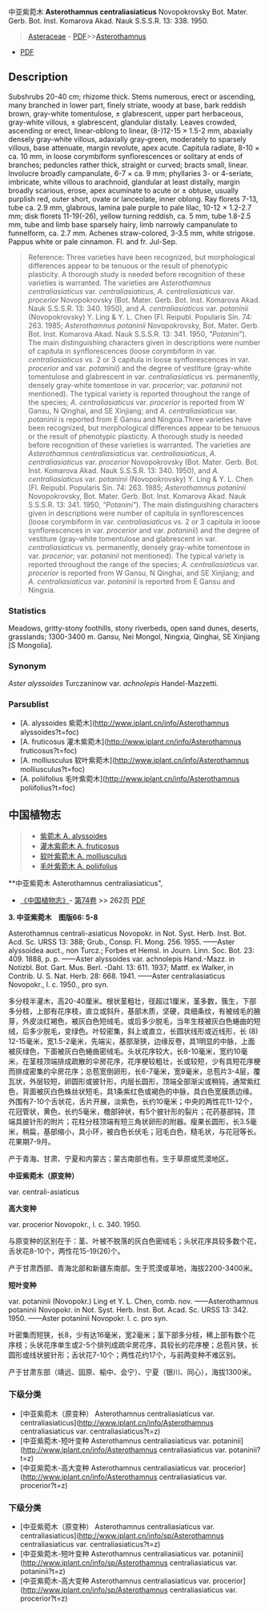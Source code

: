 中亚紫菀木 **Asterothamnus centraliasiaticus** Novopokrovsky Bot. Mater. Gerb. Bot. Inst. Komarova Akad. Nauk S.S.S.R. 13: 338. 1950.

> [Asteraceae](http://www.iplant.cn/info/Asteraceae?t=foc) - [PDF](http://www.iplant.cn/foc/pdf/Asteraceae.pdf)>>[Asterothamnus](http://www.iplant.cn/info/Asterothamnus?t=foc)
 - [PDF](http://www.iplant.cn/foc/pdf/Asterothamnus.pdf)

## Description

Subshrubs 20-40 cm; rhizome thick. Stems numerous, erect or ascending, many branched in lower part, finely striate, woody at base, bark reddish brown, gray-white tomentulose, ± glabrescent, upper part herbaceous, gray-white villous, ± glabrescent, glandular distally. Leaves crowded, ascending or erect, linear-oblong to linear, (8-)12-15 × 1.5-2 mm, abaxially densely gray-white villous, adaxially gray-green, moderately to sparsely villous, base attenuate, margin revolute, apex acute. Capitula radiate, 8-10 × ca. 10 mm, in loose corymbiform synflorescences or solitary at ends of branches; peduncles rather thick, straight or curved; bracts small, linear. Involucre broadly campanulate, 6-7 × ca. 9 mm; phyllaries 3- or 4-seriate, imbricate, white villous to arachnoid, glandular at least distally, margin broadly scarious, erose, apex acuminate to acute or ± obtuse, usually purplish red, outer short, ovate or lanceolate, inner oblong. Ray florets 7-13, tube ca. 2.9 mm, glabrous, lamina pale purple to pale lilac, 10-12 × 1.2-2.7 mm; disk florets 11-19(-26), yellow turning reddish, ca. 5 mm, tube 1.8-2.5 mm, tube and limb base sparsely hairy, limb narrowly campanulate to funnelform, ca. 2.7 mm. Achenes straw-colored, 3-3.5 mm, white strigose. Pappus white or pale cinnamon. Fl. and fr. Jul-Sep.


> Reference: 
> Three varieties have been recognized, but morphological differences appear to be tenuous or the result of phenotypic plasticity. A thorough study is needed before recognition of these varieties is warranted. The varieties are *Asterothamnus centraliasiaticus* var. *centraliasiaticus*, *A. centraliasiaticus* var. *procerior* Novopokrovsky (Bot. Mater. Gerb. Bot. Inst. Komarova Akad. Nauk S.S.S.R. 13: 340. 1950), and *A. centraliasiaticus* var. *potaninii* (Novopokrovsky) Y. Ling & Y. L. Chen (Fl. Reipubl. Popularis Sin. 74: 263. 1985; *Asterothamnus potaninii* Novopokrovsky, Bot. Mater. Gerb. Bot. Inst. Komarova Akad. Nauk S.S.S.R. 13: 341. 1950, *\"Potanini\"*). The main distinguishing characters given in descriptions were number of capitula in synflorescences (loose corymbiform in var. *centraliasiaticus* vs. 2 or 3 capitula in loose synflorescences in var. *procerior* and var. *potaninii*) and the degree of vestiture (gray-white tomentulose and glabrescent in var. *centraliasiaticus* vs. permanently, densely gray-white tomentose in var. *procerior*; var. *potaninii* not mentioned). The typical variety is reported throughout the range of the species; *A. centraliasiaticus* var. *procerior* is reported from W Gansu, N Qinghai, and SE Xinjiang; and *A. centraliasiaticus* var. *potaninii* is reported from E Gansu and Ningxia.Three varieties have been recognized, but morphological differences appear to be tenuous or the result of phenotypic plasticity. A thorough study is needed before recognition of these varieties is warranted. The varieties are *Asterothamnus centraliasiaticus* var. *centraliasiaticus*, *A. centraliasiaticus* var. *procerior* Novopokrovsky (Bot. Mater. Gerb. Bot. Inst. Komarova Akad. Nauk S.S.S.R. 13: 340. 1950), and *A. centraliasiaticus* var. *potaninii* (Novopokrovsky) Y. Ling & Y. L. Chen (Fl. Reipubl. Popularis Sin. 74: 263. 1985; *Asterothamnus potaninii* Novopokrovsky, Bot. Mater. Gerb. Bot. Inst. Komarova Akad. Nauk S.S.S.R. 13: 341. 1950, *\"Potanini\"*). The main distinguishing characters given in descriptions were number of capitula in synflorescences (loose corymbiform in var. *centraliasiaticus* vs. 2 or 3 capitula in loose synflorescences in var. *procerior* and var. *potaninii*) and the degree of vestiture (gray-white tomentulose and glabrescent in var. *centraliasiaticus* vs. permanently, densely gray-white tomentose in var. *procerior*; var. *potaninii* not mentioned). The typical variety is reported throughout the range of the species; *A. centraliasiaticus* var. *procerior* is reported from W Gansu, N Qinghai, and SE Xinjiang; and *A. centraliasiaticus* var. *potaninii* is reported from E Gansu and Ningxia.

### Statistics
Meadows, gritty-stony foothills, stony riverbeds, open sand dunes, deserts, grasslands; 1300-3400 m. Gansu, Nei Mongol, Ningxia, Qinghai, SE Xinjiang [S Mongolia].

### Synonym
*Aster alyssoides* Turczaninow var. *achnolepis* Handel-Mazzetti.

### Parsublist

* [A.  alyssoides  紫菀木](http://www.iplant.cn/info/Asterothamnus alyssoides?t=foc)
* [A.  fruticosus  灌木紫菀木](http://www.iplant.cn/info/Asterothamnus fruticosus?t=foc)
* [A.  molliusculus  软叶紫菀木](http://www.iplant.cn/info/Asterothamnus molliusculus?t=foc)
* [A.  poliifolius  毛叶紫菀木](http://www.iplant.cn/info/Asterothamnus poliifolius?t=foc)


## 中国植物志

> * [紫菀木  A.  alyssoides](Asterothamnus-alyssoides-紫菀木.md)
> * [灌木紫菀木  A.  fruticosus](Asterothamnus-fruticosus-灌木紫菀木.md)
> * [软叶紫菀木  A.  molliusculus](Asterothamnus-molliusculus-软叶紫菀木.md)
> * [毛叶紫菀木  A.  poliifolius](Asterothamnus-poliifolius-毛叶紫菀木.md)


**中亚紫菀木 Asterothamnus centraliasiaticus",

* [《中国植物志》](http://www.iplant.cn/frps)- [第74卷](http://www.iplant.cn/frps/vol/74) >> 262页 [PDF](http://www.iplant.cn/frps/pdf/74/262.pdf)


**3. 中亚紫菀木　图版66: 5-8**

Asterothamnus centrali-asiaticus Novopokr. in Not. Syst. Herb. Inst. Bot. Acd. Sc. URSS 13: 388; Grub., Consp. Fl. Mong. 256. 1955. ——Aster alyssoidea auct., non Turcz.; Forbes et Hemsl. in Journ. Linn. Soc. Bot. 23: 409. 1888, p. p. ——Aster alyssoides var. achnolepis Hand.-Mazz. in Notizbl. Bot. Gart. Mus. Berl. -Dahl. 13: 611. 1937; Mattf. ex Walker, in Contrib. U. S. Nat. Herb. 28: 668. 1941. ——Aster centraliasiaticus Novopokr., l. c. 1950., pro syn.

多分枝半灌木，高20-40厘米。根状茎粗壮，径超过1厘米，茎多数，簇生，下部多分枝，上部有花序枝，直立或斜升，基部木质，坚硬，具细条纹，有被绒毛的腋芽，外皮淡红褐色，被灰白色短绒毛，或后多少脱毛，当年生枝被灰白色蜷曲的短绒，后多少脱毛，变绿色。叶较密集，斜上或直立，长圆状线形或近线形，长 (8) 12-15毫米，宽1.5-2毫米，先端尖，基部渐狭，边缘反卷，具1明显的中脉，上面被灰绿色，下面被灰白色蜷曲密绒毛。头状花序较大，长8-10毫米，宽约10毫米，在茎枝顶端排成疏散的伞房花序，花序梗较粗壮，长或较短，少有具短花序梗而排成密集的伞房花序；总苞宽倒卵形，长6-7毫米，宽9毫米，总苞片3-4层，覆瓦状，外层较短，卵圆形或披针形，内层长圆形，顶端全部渐尖或稍钝，通常紫红色，背面被灰白色蛛丝状短毛，具1条紫红色或褐色的中脉，具白色宽膜质边缘。外围有7-10个舌状花，舌片开展，淡紫色，长约10毫米；中央的两性花11-12个，花冠管状，黄色，长约5毫米，檐部钟状，有5个披针形的裂片；花药基部钝，顶端具披针形的附片；花柱分枝顶端有短三角状卵形的附器。瘦果长圆形，长3.5毫米，稍扁，基部缩小，具小环，被白色长伏毛；冠毛白色，糙毛状，与花冠等长。花果期7-9月。

产于青海、甘肃、宁夏和内蒙古；蒙古南部也有。生于草原或荒漠地区。

**中亚紫菀木（原变种）**

var. centrali-asiaticus

**高大变种**

var. procerior Novopokr., l. c. 340. 1950.

与原变种的区别在于：茎、叶被不脱落的灰白色密绒毛；头状花序具较多数个花，舌状花8-10个，两性花15-19(26)个。

产于甘肃西部、青海北部和新疆东南部。生于荒漠或草地，海拔2200-3400米。

**短叶变种**

var. potaninii (Novopokr.) Ling et Y. L. Chen, comb. nov. ——Asterothamnus potaninii Novopokr. in Not. Syst. Herb. Inst. Bot. Acad. Sc. URSS 13: 342. 1950. ——Aster potaninii Novopokr. l. c. pro syn.

叶密集而短狭，长8，少有达16毫米，宽2毫米；茎下部多分枝，稀上部有数个花序枝；头状花序单生或2-5个排列成疏伞房花序，具较长的花序梗；总苞片狭，长圆形或线状披针形；舌状花7-10个；两性花约17个，与前两变种不难区别。

产于甘肃东部（靖远、固原、榆中、会宁）、宁夏（银川、同心），海拔1300米。

### 下级分类
* [中亚紫菀木（原变种）  Asterothamnus centraliasiaticus var. centraliasiaticus](http://www.iplant.cn/info/Asterothamnus centraliasiaticus var. centraliasiaticus?t=z)
* [中亚紫菀木-短叶变种  Asterothamnus centraliasiaticus var. potaninii](http://www.iplant.cn/info/Asterothamnus centraliasiaticus var. potaninii?t=z)
* [中亚紫菀木-高大变种  Asterothamnus centraliasiaticus var. procerior](http://www.iplant.cn/info/Asterothamnus centraliasiaticus var. procerior?t=z)

### 下级分类
* [中亚紫菀木（原变种）  Asterothamnus centraliasiaticus var. centraliasiaticus](http://www.iplant.cn/info/sp/Asterothamnus centraliasiaticus var. centraliasiaticus?t=z)
* [中亚紫菀木-短叶变种  Asterothamnus centraliasiaticus var. potaninii](http://www.iplant.cn/info/sp/Asterothamnus centraliasiaticus var. potaninii?t=z)
* [中亚紫菀木-高大变种  Asterothamnus centraliasiaticus var. procerior](http://www.iplant.cn/info/sp/Asterothamnus centraliasiaticus var. procerior?t=z)
